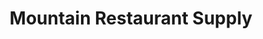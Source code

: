 ---
title: "Mountain Restaurant Supply"
url: /middletown/mountain-restaurant-supply/
shop: trade
---